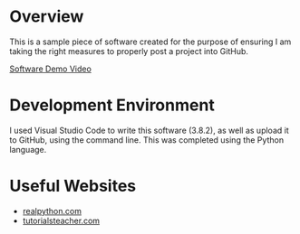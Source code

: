 # Overview

This is a sample piece of software created for the purpose of ensuring I am taking the right measures to properly post
a project into GitHub.

[Software Demo Video](https://youtu.be/a6SpmY2iIpU)

# Development Environment

I used Visual Studio Code to write this software (3.8.2), as well as upload it to GitHub, using the command line. This was
completed using the Python language.

# Useful Websites

- [realpython.com](https://realpython.com/python-print/)
- [tutorialsteacher.com](https://www.tutorialsteacher.com/python/python-if-elif)

